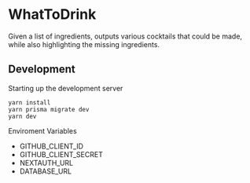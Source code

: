 # WhatToDrink

Given a list of ingredients, outputs various cocktails that could be made, while also highlighting the missing ingredients.

## Development
Starting up the development server
```
yarn install
yarn prisma migrate dev
yarn dev
```
Enviroment Variables
* GITHUB_CLIENT_ID
* GITHUB_CLIENT_SECRET
* NEXTAUTH_URL
* DATABASE_URL
